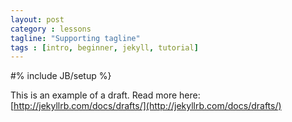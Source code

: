 ```yaml
---
layout: post
category : lessons
tagline: "Supporting tagline"
tags : [intro, beginner, jekyll, tutorial]
---
```

#% include JB/setup %}


This is an example of a draft. Read more here: [http://jekyllrb.com/docs/drafts/](http://jekyllrb.com/docs/drafts/)

